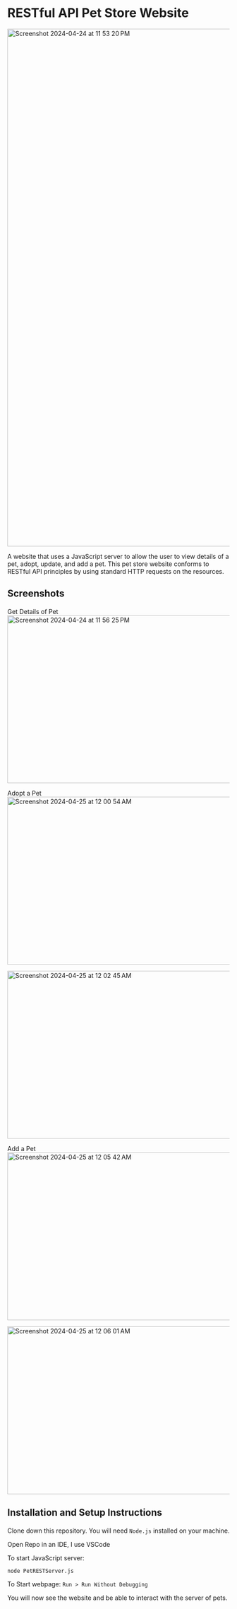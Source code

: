 # RESTful API Pet Store Website 
<img width="1172" alt="Screenshot 2024-04-24 at 11 53 20 PM" src="https://github.com/palomaresendiz/RESTful-API-Pet-Store/assets/127056165/825fe857-a578-4398-8f47-9b92107b7fcc">
     
A website that uses a JavaScript server to allow the user to view details of a pet, adopt, update, and add a pet. 
This pet store website conforms to RESTful API principles by using standard HTTP requests on the resources.

## Screenshots

####
Get Details of Pet   
<img width="600" height="380" alt="Screenshot 2024-04-24 at 11 56 25 PM" src="https://github.com/palomaresendiz/RESTful-API-Pet-Store/assets/127056165/7410fd77-c877-47be-b5fa-8db665a8d189">   

Adopt a Pet  
<img width="600" height="380" alt="Screenshot 2024-04-25 at 12 00 54 AM" src="https://github.com/palomaresendiz/RESTful-API-Pet-Store/assets/127056165/9aec2867-f354-4ed7-9a6f-aff87323d02a">  

<img width="600" height="380" alt="Screenshot 2024-04-25 at 12 02 45 AM" src="https://github.com/palomaresendiz/RESTful-API-Pet-Store/assets/127056165/ff83068a-3474-442d-9a31-5163184f050e">      
      
     
Add a Pet   
<img width="600" height="380" alt="Screenshot 2024-04-25 at 12 05 42 AM" src="https://github.com/palomaresendiz/RESTful-API-Pet-Store/assets/127056165/11f61ecd-5d75-4b08-a13c-8989ea03b7e0">   

<img width="600" height="380" alt="Screenshot 2024-04-25 at 12 06 01 AM" src="https://github.com/palomaresendiz/RESTful-API-Pet-Store/assets/127056165/ae38ea9c-5ece-4729-8aeb-fe3f9ae83219">  


## Installation and Setup Instructions

####  

Clone down this repository. You will need `Node.js` installed on your machine.   

Open Repo in an IDE, I use VSCode  

To start JavaScript server:

`node PetRESTServer.js` 

To Start webpage:
`Run > Run Without Debugging`

You will now see the website and be able to interact with the server of pets. 

